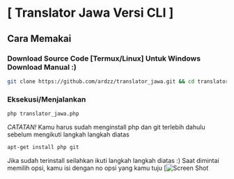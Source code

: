 # [ Translator Jawa Versi CLI ]
## Cara Memakai
### Download Source Code [Termux/Linux] Untuk Windows Download Manual :)
```bash
git clone https://github.com/ardzz/translator_jawa.git && cd translator_jawa
```
### Eksekusi/Menjalankan 
```bash
php translator_jawa.php
```
*CATATAN!*
Kamu harus sudah menginstall php dan git terlebih dahulu sebelum mengikuti langkah langkah diatas
```bash
apt-get install php git
```
Jika sudah terinstall seilahkan ikuti langkah langkah diatas :)
Saat dimintai memilih opsi, kamu isi dengan no opsi yang kamu tuju
[![Screen Shot](https://raw.githubusercontent.com/ardzz/translator_jawa/master/DeepinScreenshot_select-area_20180510105751.png)
